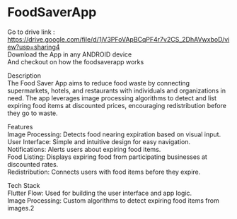 # FoodSaverApp

Go to drive link : https://drive.google.com/file/d/1jV3PFoVApBCqPF4r7v2CS_2DhAVwxboD/view?usp=sharing4  
Download the App in any ANDROID device  
And checkout on how the foodsaverapp works  
  
Description  
The Food Saver App aims to reduce food waste by connecting supermarkets, hotels, and restaurants with individuals and organizations in need. The app leverages image processing algorithms to detect and list expiring food items at discounted prices, encouraging redistribution before they go to waste.

Features  
Image Processing: Detects food nearing expiration based on visual input.  
User Interface: Simple and intuitive design for easy navigation.  
Notifications: Alerts users about expiring food items.  
Food Listing: Displays expiring food from participating businesses at discounted rates.  
Redistribution: Connects users with food items before they expire.
  
Tech Stack  
Flutter Flow: Used for building the user interface and app logic.  
Image Processing: Custom algorithms to detect expiring food items from images.2
